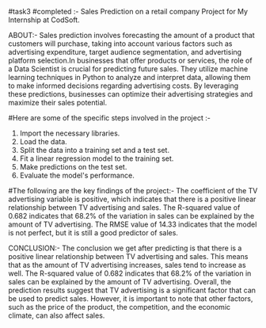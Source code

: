#task3 #completed :- Sales Prediction on a retail company Project for My Internship at CodSoft. 

ABOUT:-
Sales prediction involves forecasting the amount of a product that customers will purchase, taking into account various factors such as advertising expenditure, target audience segmentation, and advertising platform selection.In businesses that offer products or services, the role of a Data Scientist is crucial for predicting future sales. They utilize machine learning techniques in Python to analyze and interpret data, allowing them to make informed decisions regarding advertising costs. By leveraging these predictions, businesses can optimize their advertising strategies and maximize their sales potential.

#Here are some of the specific steps involved in the project :-
1. Import the necessary libraries.
2. Load the data.
3. Split the data into a training set and a test set.
4. Fit a linear regression model to the training set.
5. Make predictions on the test set.
6. Evaluate the model's performance.

#The following are the key findings of the project:-
The coefficient of the TV advertising variable is positive, which indicates that there is a positive linear relationship between TV advertising and sales. The R-squared value of 0.682 indicates that 68.2% of the variation in sales can be explained by the amount of TV advertising. The RMSE value of 14.33 indicates that the model is not perfect, but it is still a good predictor of sales.


CONCLUSION:-
The conclusion we get after predicting is that there is a positive linear relationship between TV advertising and sales. This means that as the amount of TV advertising increases, sales tend to increase as well. The R-squared value of 0.682 indicates that 68.2% of the variation in sales can be explained by the amount of TV advertising.
Overall, the prediction results suggest that TV advertising is a significant factor that can be used to predict sales. However, it is important to note that other factors, such as the price of the product, the competition, and the economic climate, can also affect sales.



